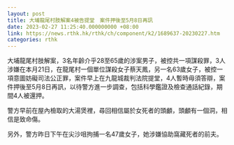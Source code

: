 ```yaml
---
layout: post
title: 大埔龍尾村肢解案4被告提堂　案件押後至5月8日再訊
date: 2023-02-27 11:25:40.000000000 +08:00
link: https://news.rthk.hk/rthk/ch/component/k2/1689637-20230227.htm
categories: rthk
---
```


大埔龍尾村肢解案，3名年齡介乎28至65歲的涉案男子，被控共一項謀殺罪，3人涉嫌在本月21日，在龍尾村一個單位謀殺女子蔡天鳳，另一名63歲女子，被控一項意圖妨礙司法公正罪，案件早上在九龍城裁判法院提堂，4人暫時毋須答辯，案件押後至5月8日再訊，以待警方進一步調查，包括科學鑑證及檢查通話紀錄，期間4人被還押。

警方早前在屋內檢取的大湯煲裡，尋回相信屬於女死者的頭顱，頭顱有一個洞，相信是致命傷。

另外，警方昨日下午在尖沙咀拘捕一名47歲女子，她涉嫌協助窩藏死者的前夫。
